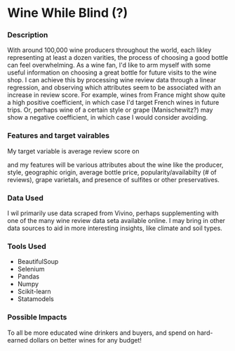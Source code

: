 # Wine While Blind (?)

### Description

With around 100,000 wine producers throughout the world, each likley representing at least a dozen varities, the process of choosing a good bottle can feel overwhelming. As a wine fan, I'd like to arm myself with some useful information on choosing a great bottle for future visits to the wine shop. I can achieve this by processing wine review data through a linear regression, and observing which attributes seem to be associated with an increase in review score. For example, wines from France might show quite a high positive coefficient, in which case I'd target French wines in future trips. Or, perhaps wine of a certain style or grape (Manischewitz?) may show a negative coefficient, in which case I would consider avoiding. 

### Features and target vairables

My target variable is average review score on 

[Vivino]: https://www.vivino.com/

and my features will be various attributes about the wine like the producer, style, geographic origin, average bottle price, popularity/availabilty (# of reviews), grape varietals, and presence of sulfites or other preservatives.

### Data Used

I wil primarily use data scraped from Vivino, perhaps supplementing with one of the many wine review data seta available online. I may bring in other data sources to aid in more interesting insights, like climate and soil types.

### Tools Used

* BeautifulSoup
* Selenium
* Pandas
* Numpy
* Scikit-learn
* Statamodels

### Possible Impacts

To all be more educated wine drinkers and buyers, and spend on hard-earned dollars on better wines for any budget!